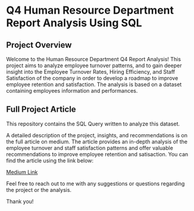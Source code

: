 # Q4 Human Resource Department Report Analysis Using SQL

## Project Overview

Welcome to the Human Resource Department Q4 Report Analysis! This project aims to analyze employee turnover patterns, and to gain deeper insight into the Employee Turnover Rates, Hiring Efficiency, and Staff Satisfaction of the company in order to develop a roadmap to improve employee retention and satisfaction.
The analysis is based on a dataset containing employees information and performances.

## Full Project Article

This repository contains the SQL Query written to analyze this dataset.

A detailed description of the project, insights, and recommendations is on the full article on medium. The article provides an in-depth analysis of the employee turnover and staff satisfaction patterns and offer valuable recommendations to improve employee retention and satisaction. You can find the article using the link below:

[Medium Link](https://medium.com/p/f45d31dbd244/edit)

Feel free to reach out to me with any suggestions or questions regarding the project or the analysis.

Thank you!
